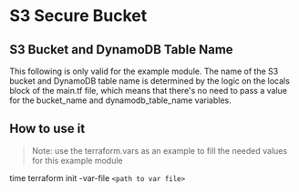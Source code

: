 # S3 Secure Bucket

## S3 Bucket and DynamoDB Table Name

This following is only valid for the example module. The name of the S3 bucket and DynamoDB table name is determined by the logic on the locals block of the main.tf file, which means that there's no need to pass a value for the bucket_name and dynamodb_table_name variables.

## How to use it

>Note: use the terraform.vars as an example to fill the needed values for this example module

time terraform init -var-file `<path to var file>`
